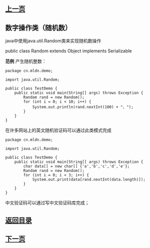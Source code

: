 ## [上一页](course48)
## 数字操作类（随机数）

java中使用java.util.Random类来实现随机数操作

public class Random
extends Object
implements Serializable

**范例** 产生随机整数：

	package cn.mldn.demo;
	
	import java.util.Random;
	
	public class TestDemo {
		public static void main(String[] args) throws Exception {
			Random rand = new Random();
			for (int i = 0; i < 10; i++) {
				System.out.println(rand.nextInt(100) + "、");
			}
		}
	}

在许多网站上的英文随机验证码可以通过此类模式完成


	package cn.mldn.demo;
	
	import java.util.Random;
	
	public class TestDemo {
		public static void main(String[] args) throws Exception {
			char data[] = new char[] {'a','b','c','d','e'};
			Random rand = new Random();
			for (int i = 0; i < 3; i++) {
				System.out.print(data[rand.nextInt(data.length)]);
			}
		}
	}

中文验证码可以通过写中文验证码库完成；



## [返回目录](https://wuchengcheng110120.github.io/aliyunjava3/list)
## [下一页](course50)
